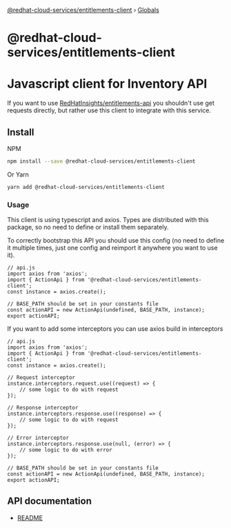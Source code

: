 [@redhat-cloud-services/entitlements-client](README.md) › [Globals](globals.md)

# @redhat-cloud-services/entitlements-client

# Javascript client for Inventory API
If you want to use [RedHatInsights/entitlements-api](https://github.com/RedHatInsights/entitlements-api) you shouldn't use get requests directly, but rather use this client to integrate with this service.

## Install
NPM
```bash
npm install --save @redhat-cloud-services/entitlements-client
```

Or Yarn
```bash
yarn add @redhat-cloud-services/entitlements-client
```

### Usage
This client is using typescript and axios. Types are distributed with this package, so no need to define or install them separately.

To correctly bootstrap this API you should use this config (no need to define it multiple times, just one config and reimport it anywhere you want to use it).
```JS
// api.js
import axios from 'axios';
import { ActionApi } from '@redhat-cloud-services/entitlements-client';
const instance = axios.create();

// BASE_PATH should be set in your constants file
const actionAPI = new ActionApi(undefined, BASE_PATH, instance);
export actionAPI;
```

If you want to add some interceptors you can use axios build in interceptors
```JS
// api.js
import axios from 'axios';
import { ActionApi } from '@redhat-cloud-services/entitlements-client';
const instance = axios.create();

// Request interceptor
instance.interceptors.request.use((request) => {
    // some logic to do with request
});

// Response interceptor
instance.interceptors.response.use((response) => {
    // some logic to do with request
});

// Error interceptor
instance.interceptors.response.use(null, (error) => {
    // some logic to do with error
});

// BASE_PATH should be set in your constants file
const actionAPI = new ActionApi(undefined, BASE_PATH, instance);
export actionAPI;
```

## API documentation

* [README](doc/README.md)
